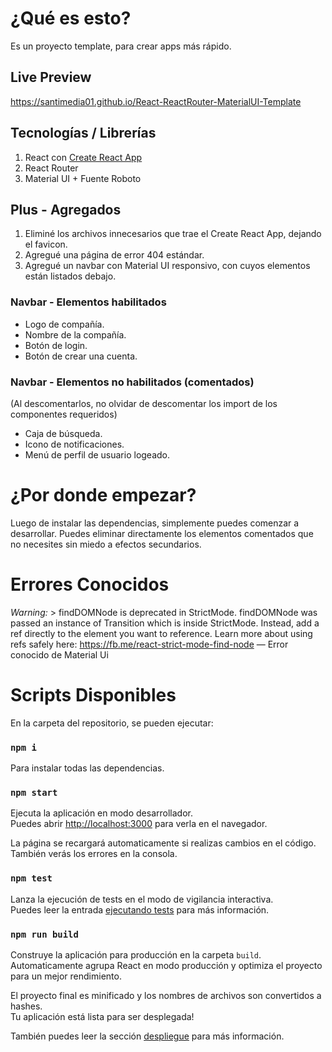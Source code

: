 # ¿Qué es esto?
Es un proyecto template, para crear apps más rápido.

## Live Preview

https://santimedia01.github.io/React-ReactRouter-MaterialUI-Template

## Tecnologías / Librerías
1. React con [Create React App](https://github.com/facebook/create-react-app) 
2. React Router
3. Material UI + Fuente Roboto

## Plus - Agregados
1. Eliminé los archivos innecesarios que trae el Create React App, dejando el favicon.
2. Agregué una página de error 404 estándar.
3. Agregué un navbar con Material UI responsivo, con cuyos elementos están listados debajo.
### Navbar - Elementos habilitados
- Logo de compañía.
- Nombre de la compañía.
- Botón de login.
- Botón de crear una cuenta.
### Navbar - Elementos no habilitados (comentados)
(Al descomentarlos, no olvidar de descomentar los import de los componentes requeridos)
- Caja de búsqueda.
- Icono de notificaciones.
- Menú de perfil de usuario logeado.

# ¿Por donde empezar?

Luego de instalar las dependencias, simplemente puedes comenzar a desarrollar. 
Puedes eliminar directamente los elementos comentados que no necesites sin miedo a efectos secundarios.

# Errores Conocidos

_Warning:_ > findDOMNode is deprecated in StrictMode. findDOMNode was passed an instance of Transition which is inside StrictMode. Instead, add a ref directly to the element you want to reference. Learn more about using refs safely here: https://fb.me/react-strict-mode-find-node — Error conocido de Material Ui

# Scripts Disponibles

En la carpeta del repositorio, se pueden ejecutar:

### `npm i`

Para instalar todas las dependencias.

### `npm start`

Ejecuta la aplicación en modo desarrollador.<br />
Puedes abrir [http://localhost:3000](http://localhost:3000) para verla en el navegador.

La página se recargará automaticamente si realizas cambios en el código.<br />
También verás los errores en la consola.

### `npm test`

Lanza la ejecución de tests en el modo de vigilancia interactiva.<br />
Puedes leer la entrada [ejecutando tests](https://facebook.github.io/create-react-app/docs/running-tests) para más información.

### `npm run build`

Construye la aplicación para producción en la carpeta `build`.<br />
Automaticamente agrupa React en modo producción y optimiza el proyecto para un mejor rendimiento.

El proyecto final es minificado y los nombres de archivos son convertidos a hashes.<br />
Tu aplicación está lista para ser desplegada!

También puedes leer la sección [despliegue](https://facebook.github.io/create-react-app/docs/deployment) para más información.
